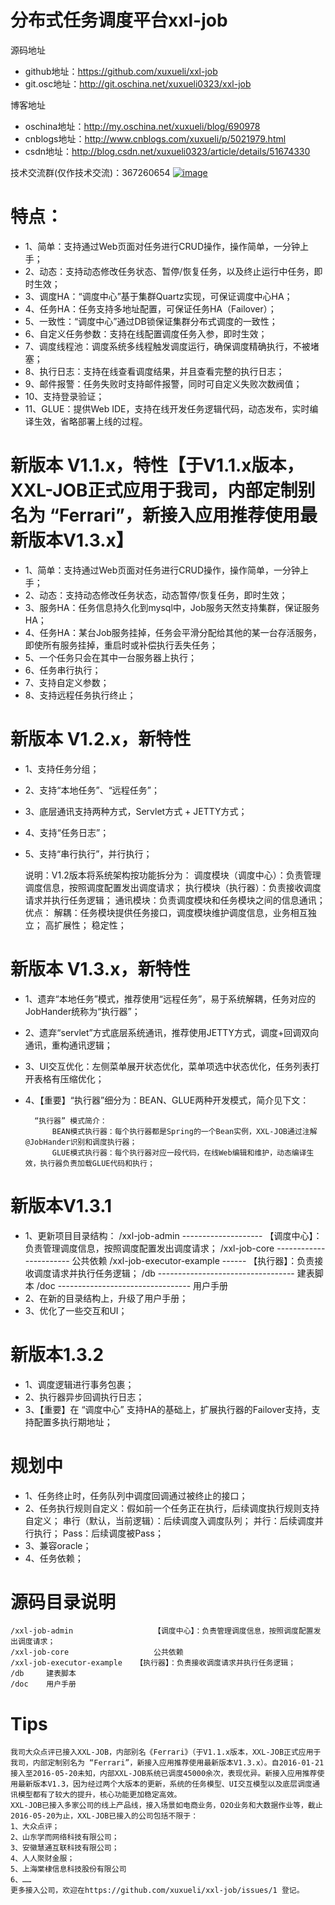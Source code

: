 # 分布式任务调度平台xxl-job
源码地址

- github地址：https://github.com/xuxueli/xxl-job
- git.osc地址：http://git.oschina.net/xuxueli0323/xxl-job

博客地址

- oschina地址：http://my.oschina.net/xuxueli/blog/690978
- cnblogs地址：http://www.cnblogs.com/xuxueli/p/5021979.html
- csdn地址：http://blog.csdn.net/xuxueli0323/article/details/51674330

技术交流群(仅作技术交流)：367260654    [![image](http://pub.idqqimg.com/wpa/images/group.png)](http://shang.qq.com/wpa/qunwpa?idkey=4686e3fe01118445c75673a66b4cc6b2c7ce0641528205b6f403c179062b0a52)


# 特点：
- 1、简单：支持通过Web页面对任务进行CRUD操作，操作简单，一分钟上手；
- 2、动态：支持动态修改任务状态、暂停/恢复任务，以及终止运行中任务，即时生效；
- 3、调度HA：“调度中心”基于集群Quartz实现，可保证调度中心HA；
- 4、任务HA：任务支持多地址配置，可保证任务HA（Failover）；
- 5、一致性：“调度中心”通过DB锁保证集群分布式调度的一致性；
- 6、自定义任务参数：支持在线配置调度任务入参，即时生效；
- 7、调度线程池：调度系统多线程触发调度运行，确保调度精确执行，不被堵塞；
- 8、执行日志：支持在线查看调度结果，并且查看完整的执行日志；
- 9、邮件报警：任务失败时支持邮件报警，同时可自定义失败次数阀值；
- 10、支持登录验证；
- 11、GLUE：提供Web IDE，支持在线开发任务逻辑代码，动态发布，实时编译生效，省略部署上线的过程。
	
# 新版本 V1.1.x，特性【于V1.1.x版本，XXL-JOB正式应用于我司，内部定制别名为 “Ferrari”，新接入应用推荐使用最新版本V1.3.x】
- 1、简单：支持通过Web页面对任务进行CRUD操作，操作简单，一分钟上手；
- 2、动态：支持动态修改任务状态，动态暂停/恢复任务，即时生效；
- 3、服务HA：任务信息持久化到mysql中，Job服务天然支持集群，保证服务HA；
- 4、任务HA：某台Job服务挂掉，任务会平滑分配给其他的某一台存活服务，即使所有服务挂掉，重启时或补偿执行丢失任务；
- 5、一个任务只会在其中一台服务器上执行；
- 6、任务串行执行；
- 7、支持自定义参数；
- 8、支持远程任务执行终止；

# 新版本 V1.2.x，新特性
- 1、支持任务分组；
- 2、支持“本地任务”、“远程任务”；
- 3、底层通讯支持两种方式，Servlet方式 + JETTY方式；
- 4、支持“任务日志”；
- 5、支持“串行执行”，并行执行；
	
	说明：V1.2版本将系统架构按功能拆分为：
		调度模块（调度中心）：负责管理调度信息，按照调度配置发出调度请求；
		执行模块（执行器）：负责接收调度请求并执行任务逻辑；
		通讯模块：负责调度模块和任务模块之间的信息通讯；
	优点：
		解耦：任务模块提供任务接口，调度模块维护调度信息，业务相互独立；
		高扩展性；
		稳定性；

# 新版本 V1.3.x，新特性
- 1、遗弃“本地任务”模式，推荐使用“远程任务”，易于系统解耦，任务对应的JobHander统称为“执行器”；
- 2、遗弃“servlet”方式底层系统通讯，推荐使用JETTY方式，调度+回调双向通讯，重构通讯逻辑；
- 3、UI交互优化：左侧菜单展开状态优化，菜单项选中状态优化，任务列表打开表格有压缩优化；
- 4、【重要】“执行器”细分为：BEAN、GLUE两种开发模式，简介见下文：
	
		“执行器” 模式简介：
			BEAN模式执行器：每个执行器都是Spring的一个Bean实例，XXL-JOB通过注解@JobHander识别和调度执行器；
			GLUE模式执行器：每个执行器对应一段代码，在线Web编辑和维护，动态编译生效，执行器负责加载GLUE代码和执行；
			
# 新版本V1.3.1
- 1、更新项目目录结构：
		/xxl-job-admin -------------------- 【调度中心】：负责管理调度信息，按照调度配置发出调度请求；
		/xxl-job-core ----------------------- 公共依赖
		/xxl-job-executor-example ------ 【执行器】：负责接收调度请求并执行任务逻辑；
		/db ---------------------------------- 建表脚本
		/doc --------------------------------- 用户手册
- 2、在新的目录结构上，升级了用户手册；
- 3、优化了一些交互和UI；
	
# 新版本1.3.2
- 1、调度逻辑进行事务包裹；
- 2、执行器异步回调执行日志；
- 3、【重要】在 “调度中心” 支持HA的基础上，扩展执行器的Failover支持，支持配置多执行期地址；

# 规划中
- 1、任务终止时，任务队列中调度回调通过被终止的接口；
- 2、任务执行规则自定义：假如前一个任务正在执行，后续调度执行规则支持自定义；
		串行（默认，当前逻辑）：后续调度入调度队列；
		并行：后续调度并行执行；
		Pass：后续调度被Pass；
- 3、兼容oracle；
- 4、任务依赖；

# 源码目录说明
	/xxl-job-admin					【调度中心】：负责管理调度信息，按照调度配置发出调度请求；
	/xxl-job-core					公共依赖
	/xxl-job-executor-example	【执行器】：负责接收调度请求并执行任务逻辑；
	/db		建表脚本
	/doc	用户手册
	
# Tips
	我司大众点评已接入XXL-JOB，内部别名《Ferrari》（于V1.1.x版本，XXL-JOB正式应用于我司，内部定制别名为 “Ferrari”，新接入应用推荐使用最新版本V1.3.x）。自2016-01-21接入至2016-05-20未知，内部XXL-JOB系统已调度45000余次，表现优异。新接入应用推荐使用最新版本V1.3，因为经过两个大版本的更新，系统的任务模型、UI交互模型以及底层调度通讯模型都有了较大的提升，核心功能更加稳定高效。
	XXL-JOB已接入多家公司的线上产品线，接入场景如电商业务，O2O业务和大数据作业等，截止2016-05-20为止，XXL-JOB已接入的公司包括不限于：
	1、大众点评；
	2、山东学而网络科技有限公司；
	3、安徽慧通互联科技有限公司；
	4、人人聚财金服；
	5、上海棠棣信息科技股份有限公司
	6、……
	更多接入公司，欢迎在https://github.com/xuxueli/xxl-job/issues/1 登记。
	
